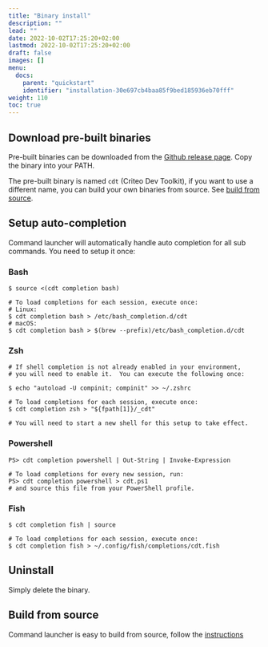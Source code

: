 ```yaml
---
title: "Binary install"
description: ""
lead: ""
date: 2022-10-02T17:25:20+02:00
lastmod: 2022-10-02T17:25:20+02:00
draft: false
images: []
menu:
  docs:
    parent: "quickstart"
    identifier: "installation-30e697cb4baa85f9bed185936eb70fff"
weight: 110
toc: true
---
```


## Download pre-built binaries

Pre-built binaries can be downloaded from the [Github release page](https://github.com/criteo/command-launcher/releases/latest). Copy the binary into your PATH.

The pre-built binary is named `cdt` (Criteo Dev Toolkit), if you want to use a different name, you can build your own binaries from source. See [build from source](../build-from-source).

## Setup auto-completion

Command launcher will automatically handle auto completion for all sub commands. You need to setup it once:

### Bash

```
$ source <(cdt completion bash)

# To load completions for each session, execute once:
# Linux:
$ cdt completion bash > /etc/bash_completion.d/cdt
# macOS:
$ cdt completion bash > $(brew --prefix)/etc/bash_completion.d/cdt
```

### Zsh

```
# If shell completion is not already enabled in your environment,
# you will need to enable it.  You can execute the following once:

$ echo "autoload -U compinit; compinit" >> ~/.zshrc

# To load completions for each session, execute once:
$ cdt completion zsh > "${fpath[1]}/_cdt"

# You will need to start a new shell for this setup to take effect.
```

### Powershell

```
PS> cdt completion powershell | Out-String | Invoke-Expression

# To load completions for every new session, run:
PS> cdt completion powershell > cdt.ps1
# and source this file from your PowerShell profile.
```

### Fish

```
$ cdt completion fish | source

# To load completions for each session, execute once:
$ cdt completion fish > ~/.config/fish/completions/cdt.fish
```


## Uninstall

Simply delete the binary.

## Build from source

Command launcher is easy to build from source, follow the [instructions](../build-from-source)
